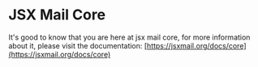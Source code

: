 # JSX Mail Core

It's good to know that you are here at jsx mail core, for more information about it, please visit the documentation: [https://jsxmail.org/docs/core](https://jsxmail.org/docs/core)
